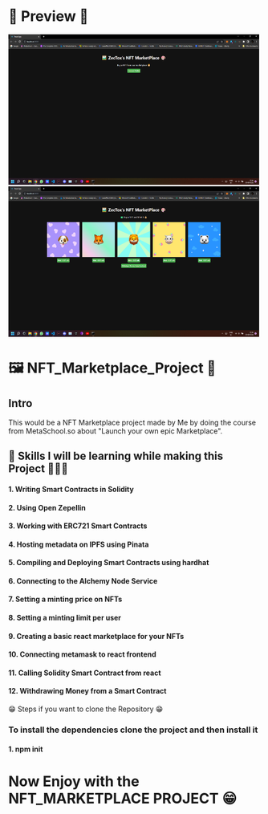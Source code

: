 # 👀 Preview 👀  
<img src="./asset/img2.png" height=300 width=500></img>
<img src="./asset/img1.png" height=300 width=500></img>
# 🖼️ NFT_Marketplace_Project 🎨

<h2> Intro </h2>
This would be a NFT Marketplace project made by Me by doing the course from MetaSchool.so about "Launch your own epic Marketplace".

<h2>🌱 Skills I will be learning while making this Project 🧑🏾‍💻 </h2>

<h4>1. Writing Smart Contracts in Solidity</h4>
<h4>2. Using Open Zepellin</h4>
<h4>3. Working with ERC721 Smart Contracts</h4>
<h4>4. Hosting metadata on IPFS using Pinata</h4>
<h4>5. Compiling and Deploying Smart Contracts using hardhat</h4>
<h4>6. Connecting to the Alchemy Node Service</h4>
<h4>7. Setting a minting price on NFTs</h4>
<h4>8. Setting a minting limit per user</h4>
<h4>9. Creating a basic react marketplace for your NFTs</h4>
<h4>10. Connecting metamask to react frontend</h4>
<h4>11. Calling Solidity Smart Contract from react</h4>
<h4>12. Withdrawing Money from a Smart Contract</h4>

😁 Steps if you want to clone the Repository 😁
<h3> To install the dependencies clone the project and then install it </h3>
<h4>1. npm init </h4>

# Now Enjoy with the NFT_MARKETPLACE PROJECT 😁
